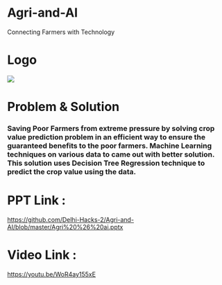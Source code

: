 # Agri-and-AI
Connecting  Farmers with Technology
# Logo
<img src="https://github.com/Delhi-Hacks-2/Agri-and-AI/blob/master/static/AgriandAILogo.png">



# Problem & Solution
### Saving Poor Farmers from extreme pressure by solving crop value prediction problem in an efficient way to ensure the guaranteed benefits to the poor farmers. Machine Learning techniques on various data to came out with better solution. This solution uses Decision Tree Regression technique to predict the crop value using the data.

# PPT Link :
 https://github.com/Delhi-Hacks-2/Agri-and-AI/blob/master/Agri%20%26%20ai.pptx
# Video Link : 
 https://youtu.be/WoR4ay155xE

